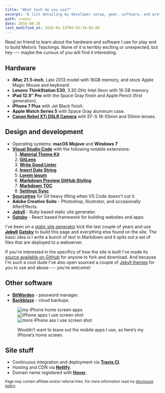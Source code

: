 ```yaml
---
title: "What tech do you use?"
excerpt: "A list detailing my developer setup, gear, software, and preferred configurations."
path: /uses/
date: 2016-08-26
last_modified_at: 2020-01-13T09:56:34-05:00
---
```


Read on friend to learn about the hardware and software I use for play and to build Metoric Teachings. None of it is terribly exciting or unexpected, but hey --- maybe the curious of you will find it interesting.

## Hardware

- **iMac 21.5-inch**, Late 2013 model with 16GB memory, and stock Apple Magic Mouse and keyboard.
- **Lenovo ThinkStation E30**, 3.30 GHz Intel Xeon with 16 GB memory.
- **iPad 12.9&#x2033; Pro** with the Space Gray finish and Apple Pencil (first generation).
- **iPhone 7 Plus** with Jet Black finish.
- **Apple Watch Series 5** with Space Gray aluminum case.
- [**Canon Rebel XTi DSLR Camera**](https://amzn.to/2R4A1YC) with EF-S 18-55mm and 50mm lenses.

## Design and development

- Operating systems: **macOS Mojave** and **Windows 7**
- [**Visual Studio Code**](https://code.visualstudio.com/) with the following notable extensions:
  1. [**Material Theme Kit**](https://marketplace.visualstudio.com/items?itemName=ms-vscode.Theme-MaterialKit)
  2. [**GitLens**](https://marketplace.visualstudio.com/items?itemName=eamodio.gitlens)
  3. [**Write Good Linter**](https://marketplace.visualstudio.com/items?itemName=travisthetechie.write-good-linter)
  4. [**Insert Date String**](https://marketplace.visualstudio.com/items?itemName=jsynowiec.vscode-insertdatestring)
  5. [**Lorem ipsum**](https://marketplace.visualstudio.com/items?itemName=Tyriar.lorem-ipsum)
  6. [**Markdown Preview GitHub Styling**](https://marketplace.visualstudio.com/items?itemName=bierner.markdown-preview-github-styles)
  7. [**Markdown TOC**](https://marketplace.visualstudio.com/items?itemName=AlanWalk.markdown-toc)
  8. [**Settings Sync**](https://marketplace.visualstudio.com/items?itemName=Shan.code-settings-sync)
- [**Sourcetree**](https://www.sourcetreeapp.com/) for Git heavy lifting when VS Code doesn't cut it.
- **Adobe Creative Suite** - Photoshop, Illustrator, and occasionally AfterEffects.
- [**Jekyll**](https://jekyllrb.com/) - Ruby based static site generator.
- [**Gatsby**](https://www.gatsbyjs.org/) - React based framework for building websites and apps.

I've been on a [static site generator](/articles/going-static/) kick the last couple of years and use <s>[**Jekyll**](https://jekyllrb.com/)</s> [**Gatsby**](https://www.gatsbyjs.org/) to build this page and everything else found on the site. The basic idea is I write a bunch of text in Markdown and it spits out a set of files that are deployed to a webserver.

If you're interested in the specifics of how the site is built I've made its [source available on GitHub](https://github.com/thewhitewulfy/made-mistakes-gatsby) for anyone to fork and download. And because I'm such a cool dude I've also open sourced a couple of [Jekyll themes](/work/jekyll-themes/) for you to use and abuse --- you're welcome!

## Other software

- [**BitWarden**](https://bitwarden.com/) - password manager.
- [**Backblaze**](https://secure.backblaze.com/r/014jkj) - cloud backups.

<figure class="three-column">
  <img src="../../images/iphone-home-screen-1.jpg" alt="my iPhone home screen apps">
  <img src="../../images/iphone-home-screen-2.jpg" alt="iPhone apps I use screen shot">
  <img src="../../images/iphone-home-screen-3.jpg" alt="more iPhone ass I use screen shot">
  <figcaption><p>Wouldn&rsquo;t want to leave out the mobile apps I use, so here&rsquo;s my iPhone&rsquo;s home screen.</p></figcaption>
</figure>

## Site stuff

- Continuous integration and deployment via [**Travis CI**][travis-ci].
- Hosting and CDN via [**Netlify**][netlify].
- Domain name registered with [**Hover**][hover].

<small>Page may contain affiliate and/or referral links. For more information read my <a href="/terms/#disclosure-policy">disclosure policy</a>.</small>

[travis-ci]: https://travis-ci.org/
[netlify]: https://www.netlify.com/
[cloudflare-ssl]: https://www.cloudflare.com/ssl/
[hover]: https://hover.com/E4nZJYVH
